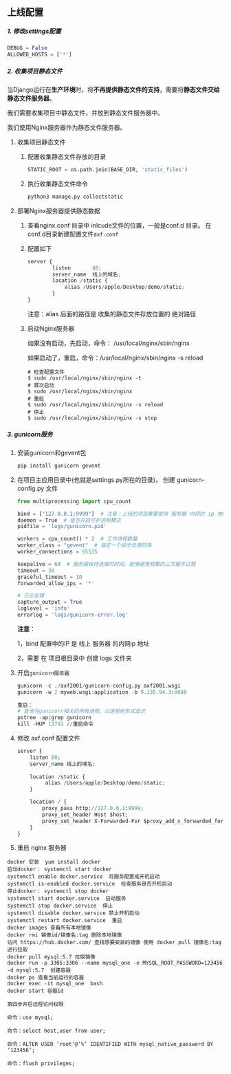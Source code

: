 ## 上线配置

##### 1. 修改settings配置

```python
DEBUG = False
ALLOWED_HOSTS = ['*']
```



##### 2. 收集项目静态文件

当Django运行在**生产环境**时，将**不再提供静态文件的支持**，需要将**静态文件交给静态文件服务器**。

我们需要收集项目中静态文件，并放到静态文件服务器中。

我们使用Nginx服务器作为静态文件服务器。

1. 收集项目静态文件

   1. 配置收集静态文件存放的目录

      ```python
      STATIC_ROOT = os.path.join(BASE_DIR, 'static_files')
      ```

   2. 执行收集静态文件命令

      ```python
      python3 manage.py collectstatic
      ```

2. 部署Nginx服务器提供静态数据

   1. 查看nginx.conf 目录中 inlcude文件的位置，一般是conf.d 目录。 在conf.d目录新建配置文件`axf.conf`

   2. 配置如下

      ```python
      server { 
              listen       80;
              server_name  线上的域名;
              location /static {
                  alias /Users/apple/Desktop/demo/static;
              }
      }
      ```

      注意：alias 后面的路径是 收集的静态文件存放位置的 绝对路径

   3. 启动Nginx服务器

      如果没有启动，先启动，命令： /usr/local/nginx/sbin/nginx

      如果启动了，重启，命令：/usr/local/nginx/sbin/nginx -s reload

      ```shell
      # 检查配置文件
      $ sudo /usr/local/nginx/sbin/nginx -t
      # 首次启动
      $ sudo /usr/local/nginx/sbin/nginx
      # 重启
      $ sudo /usr/local/nginx/sbin/nginx -s reload
      # 停止
      $ sudo /usr/local/nginx/sbin/nginx -s stop
      ```






##### 3. gunicorn服务

1. 安装gunicorn和gevent包

   ```python
   pip install gunicorn gevent
   ```

2. 在项目主应用目录中(也就是settings.py所在的目录)， 创建 gunicorn-config.py 文件

   ```python
   from multiprocessing import cpu_count
   
   bind = ["127.0.0.1:9999"]  # 注意：上线的项目需要使用 服务器 内网的 ip 地址
   daemon = True  # 是否开启守护进程模式
   pidfile = 'logs/gunicorn.pid'
   
   workers = cpu_count() * 2  # 工作进程数量
   worker_class = "gevent"  # 指定一个异步处理的库
   worker_connections = 65535
   
   keepalive = 60  # 服务器保持连接的时间，能够避免频繁的三次握手过程
   timeout = 30
   graceful_timeout = 10
   forwarded_allow_ips = '*'
   
   # 日志处理
   capture_output = True
   loglevel = 'info'
   errorlog = 'logs/gunicorn-error.log'
   
   ```

   **注意**：

   1，bind 配置中的IP  是 线上 服务器 的内网ip 地址

   2，需要 在 项目根目录中 创建 logs 文件夹

   

3. 开启`gunicorn服务器`

   ```python
   gunicorn -c ./axf2001/gunicorn-config.py axf2001.wsgi
   gunicorn -w 2 myweb.wsgi:application -b 9.135.94.3:8080
           
   重启：
   # 查询与gunicorn相关的所有进程，以进程树形式显示
   pstree -ap|grep gunicorn
   kill -HUP 13741 //重启命令
   ```

4. 修改 axf.conf 配置文件

   ```python
   server {
       listen 80;
       server_name 线上的域名;
     
       location /static {
            alias /Users/apple/Desktop/demo/static;
       }
   
       location / {
           proxy_pass http://127.0.0.1:9999;
           proxy_set_header Host $host;
           proxy_set_header X-Forwarded-For $proxy_add_x_forwarded_for;
       }
   }
   ```

5. 重启 nginx 服务器

```
docker 安装  yum install docker
启动docker： systemctl start docker
systemctl enable docker.service  将服务配置成开机启动
systemctl is-enabled docker.service  检查服务是否开机启动
停止docker： systemctl stop docker
systemctl start docker.service  启动服务
systemctl stop docker.service  停止
systemctl disable docker.service 禁止开机启动
systemctl restart docker.service  重启
docker images 查看所有本地镜像
docker rmi 镜像id/镜像名:tag 删除本地镜像
访问 https://hub.docker.com/ 查找想要安装的镜像 使用 docker pull 镜像名:tag 进行拉取
docker pull mysql:5.7 拉取镜像
docker run -p 3305:3306 --name mysql_one -e MYSQL_ROOT_PASSWORD=123456 -d mysql:5.7  创建容器
docker ps 查看当前运行的容器
docker exec -it mysql_one  bash
docker start 容器id
```

```
第四步开启远程访问权限

命令：use mysql;

命令：select host,user from user;

命令：ALTER USER ‘root’@’%’ IDENTIFIED WITH mysql_native_password BY ‘123456’;

命令：flush privileges;
```

